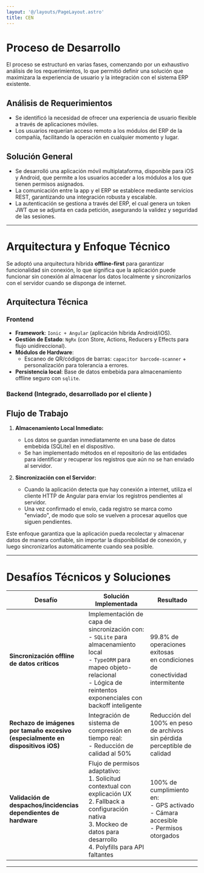 ```yaml
---
layout: '@/layouts/PageLayout.astro'
title: CEN
---
```



# Proceso de Desarrollo

El proceso se estructuró en varias fases, comenzando por un exhaustivo análisis de los requerimientos, lo que permitió definir una solución que maximizara la experiencia de usuario y la integración con el sistema ERP existente.

## Análisis de Requerimientos

- Se identificó la necesidad de ofrecer una experiencia de usuario flexible a través de aplicaciones móviles.
- Los usuarios requerían acceso remoto a los módulos del ERP de la compañía, facilitando la operación en cualquier momento y lugar.

## Solución General

- Se desarrolló una aplicación móvil multiplataforma, disponible para iOS y Android, que permite a los usuarios acceder a los módulos a los que tienen permisos asignados.
- La comunicación entre la app y el ERP se establece mediante servicios REST, garantizando una integración robusta y escalable.
- La autenticación se gestiona a través del ERP, el cual genera un token JWT que se adjunta en cada petición, asegurando la validez y seguridad de las sesiones.

---

# Arquitectura y Enfoque Técnico

Se adoptó una arquitectura híbrida **offline-first** para garantizar funcionalidad sin conexión, lo que significa que la aplicación puede funcionar sin conexión al almacenar los datos localmente y sincronizarlos con el servidor cuando se disponga de internet.

## **Arquitectura Técnica**
### **Frontend**
- **Framework**: `Ionic + Angular` (aplicación híbrida Android/iOS).
- **Gestión de Estado**: `NgRx` (con Store, Actions, Reducers y Effects para flujo unidireccional).
- **Módulos de Hardware**:
    - Escaneo de QR/códigos de barras: `capacitor barcode-scanner` + personalización para tolerancia a errores.
- **Persistencia local**: Base de datos embebida para almacenamiento offline seguro con `sqlite`.

### Backend (Integrado, desarrollado por el cliente )

## Flujo de Trabajo

1. **Almacenamiento Local Inmediato:**
    - Los datos se guardan inmediatamente en una base de datos embebida (SQLite) en el dispositivo.
    - Se han implementado métodos en el repositorio de las entidades para identificar y recuperar los registros que aún no se han enviado al servidor.

2. **Sincronización con el Servidor:**
    - Cuando la aplicación detecta que hay conexión a internet, utiliza el cliente HTTP de Angular para enviar los registros pendientes al servidor.
    - Una vez confirmado el envío, cada registro se marca como "enviado", de modo que solo se vuelven a procesar aquellos que siguen pendientes.

Este enfoque garantiza que la aplicación pueda recolectar y almacenar datos de manera confiable, sin importar la disponibilidad de conexión, y luego sincronizarlos automáticamente cuando sea posible.

---

# Desafíos Técnicos y Soluciones

| **Desafío**                                                                 | **Solución Implementada**                                                                                                                                                                         | **Resultado**                                                                            |
|-----------------------------------------------------------------------------|---------------------------------------------------------------------------------------------------------------------------------------------------------------------------------------------------|------------------------------------------------------------------------------------------|
| **Sincronización offline de datos críticos**                                | Implementación de capa de sincronización con:<br>- `SQLite` para almacenamiento local<br>- `TypeORM` para mapeo objeto-relacional<br>- Lógica de reintentos exponenciales con backoff inteligente | 99.8% de operaciones exitosas<br>en condiciones de conectividad intermitente             |
| **Rechazo de imágenes por tamaño excesivo<br>(especialmente en dispositivos iOS)** | Integración de sistema de compresión en tiempo real:<br>- Reducción de calidad al 50%                                                                                                             | Reducción del 100% en peso de archivos<br>sin pérdida perceptible de calidad             |
| **Validación de despachos/incidencias<br>dependientes de hardware**         | Flujo de permisos adaptativo:<br>1. Solicitud contextual con explicación UX<br>2. Fallback a configuración nativa<br>3. Mockeo de datos para desarrollo<br>4. Polyfills para API faltantes        | 100% de cumplimiento en:<br>- GPS activado<br>- Cámara accesible<br>- Permisos otorgados |
---
